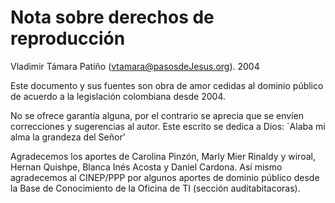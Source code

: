 # Nota sobre derechos de reproducción

Vladimir Támara Patiño (vtamara@pasosdeJesus.org). 2004

Este documento y sus fuentes son obra de amor cedidas al dominio
público de acuerdo a la legislación colombiana desde 2004. 

No se ofrece garantía alguna, por el contrario se aprecia que se envíen
correcciones y sugerencias al autor. Este escrito se dedica a Dios:
`Alaba mi alma la grandeza del Señor'

Agradecemos los aportes de Carolina Pinzón, Marly Mier Rinaldy y
wiroal, Hernan Quishpe, Blanca Inés Acosta y Daniel Cardona. Así
mismo agradecemos al CINEP/PPP por algunos aportes de dominio público
desde la Base de Conocimiento de la Oficina de TI (sección auditabitacoras).

